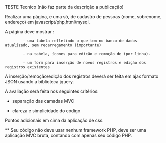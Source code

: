 TESTE Tecnico (não faz parte da descrição a publicação)



Realizar uma página, e uma só, de cadastro de pessoas (nome, sobrenome, endereço) em javascript/php,html/mysql.

A página deve mostrar :

            - uma tabela refletindo o que tem no banco de dados atualizado, sem recarregamento (importante)

            - na tabela, ícones para edição e remoção de (por linha).

            - um form para inserção de novos registros e edição dos registros existentes

A inserção/remoção/edição dos registros deverá ser feita em ajax formato JSON usando a biblioteca jquery.



A avaliação será feita nos seguintes critérios:

- separação das camadas MVC

- clareza e simplicidade do código



Pontos adicionais em cima da aplicação de css.



** Seu código não deve usar nenhum framework PHP, deve ser uma aplicação MVC bruta, contando com apenas seu código PHP.